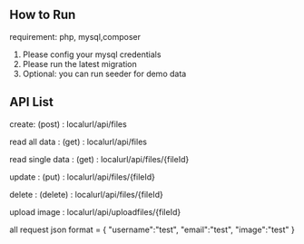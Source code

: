 

## How to Run
requirement: php, mysql,composer
1. Please config your mysql credentials 
2. Please run the latest migration
3. Optional: you can run seeder for demo data

## API List

<p>create: (post) : localurl/api/files</p>
<p>read all data : (get) : localurl/api/files</p>
<p>read single data : (get) : localurl/api/files/{fileId}</p>
<p>update : (put) : localurl/api/files/{fileId}</p>
<p>delete : (delete) : localurl/api/files/{fileId}</p>
<p>upload image : localurl/api/uploadfiles/{fileId}</p>

all request json format = 
{
	"username":"test",
	"email":"test",
	"image":"test"
}
